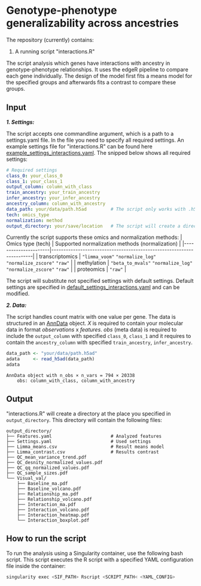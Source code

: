 # Genotype-phenotype generalizability across ancestries

The repository (currently) contains:
1. A running script "interactions.R"

The script analysis which genes have interactions with ancestry in genotype-phenotype relationships. It uses the edgeR pipeline to compare each gene individually. The design of the model first fits a means model for the specified groups and afterwards fits a contrast to compare these groups.

## Input

***1. Settings:***

The script accepts one commandline argument, which is a path to a settings.yaml file. 
In the file you need to specify all required settings. An example settings file for "interactions.R" can be found here [example_settings_interactions.yaml](https://github.com/DKatzlberger/Project_Y/blob/main/example_settings_interactions.yaml). The snipped below shows all required settings:
```yaml
# Required settings
class_0: your_class_0                  
class_1: your_class_1                  
output_column: column_with_class       
train_ancestry: your_train_ancestry    
infer_ancestry: your_infer_ancestry    
ancestry_column: column_with_ancestry  
data_path: your/data/path.h5ad         # The script only works with .h5ad files
tech: omics_type                       
normalization: method
output_directory: your/save/location   # The script will create a directory at this place
```
Currently the script supports these omics and normalization methods:
| Omics type (tech)    | Supported normalization methods (normalization)                      |
|----------------------|----------------------------------------------------------------------|
| transcriptomics      | `"limma_voom"` `"normalize_log"` `"normalize_zscore"` `"raw"`        |
| methylation          | `"beta_to_mvals"` `"normalize_log"` `"normalize_zscore"` `"raw"`     |
| proteomics           | `"raw"`                                                              |

The script will substitute not specified settings with default settings. Default settings are specified in [default_settings_interactions.yaml](https://github.com/DKatzlberger/Project_Y/blob/main/default_settings_interactions.yaml) and can be modified.

***2. Data:***

The script handles count matrix with one value per gene.
The data is structured in an [AnnData](https://anndata.readthedocs.io/en/stable/) object. 
*X* is required to contain your molecular data in format *observations* x *features*.
*obs* (meta data) is required to include the `output_column` with specified `class_0`, `class_1` and it requires to contain the `ancestry_column` with specified `train_ancestry`, `infer_ancestry`.
```r
data_path <- "your/data/path.h5ad"
adata     <- read_h5ad(data_path)
adata
```
```
AnnData object with n_obs × n_vars = 794 × 20338
    obs: column_with_class, column_with_ancestry
```

## Output

"interactions.R" will create a directory at the place you specified in `output_directory`. 
This directory will contain the following files:

```
output_directory/
├── Features.yaml                      # Analyzed features
├── Settings.yaml                      # Used settings
├── Limma_means.csv                    # Result means model
├── Limma_contrast.csv                 # Results contrast
├── QC_mean_variance_trend.pdf         
├── QC_desnity_normalized_values.pdf 
├── QC_qq_normalized_values.pdf 
├── QC_sample_sizes.pdf
└── Visual_val/
    ├── Baseline_ma.pdf
    ├── Baseline_volcano.pdf
    ├── Relationship_ma.pdf
    ├── Relationship_volcano.pdf
    ├── Interaction_ma.pdf
    ├── Interaction_volcano.pdf
    ├── Interaction_heatmap.pdf
    └── Interaction_boxplot.pdf
```

## How to run the script
To run the analysis using a Singularity container, use the following bash script. 
This script executes the R script with a specified YAML configuration file inside the container:
```bash
singularity exec <SIF_PATH> Rscript <SCRIPT_PATH< <YAML_CONFIG>
```